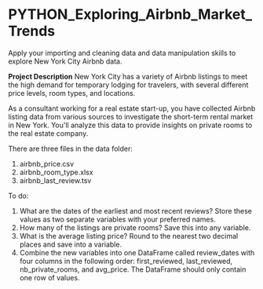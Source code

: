 # PYTHON_Exploring_Airbnb_Market_Trends
Apply your importing and cleaning data and data manipulation skills to explore New York City Airbnb data.

**Project Description**
New York City has a variety of Airbnb listings to meet the high demand for temporary lodging for travelers, with several different price levels, room types, and locations.

As a consultant working for a real estate start-up, you have collected Airbnb listing data from various sources to investigate the short-term rental market in New York. You'll analyze this data to provide insights on private rooms to the real estate company.

There are three files in the data folder: 
1. airbnb_price.csv
2. airbnb_room_type.xlsx
3. airbnb_last_review.tsv

To do:
1. What are the dates of the earliest and most recent reviews? Store these values as two separate variables with your preferred names.
2. How many of the listings are private rooms? Save this into any variable.
3. What is the average listing price? Round to the nearest two decimal places and save into a variable.
4. Combine the new variables into one DataFrame called review_dates with four columns in the following order: first_reviewed, last_reviewed, nb_private_rooms, and avg_price. The DataFrame should only contain one row of values.

